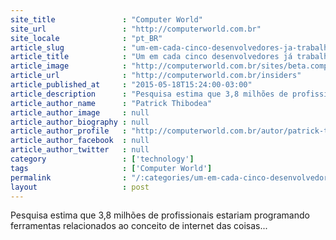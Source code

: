 ```yaml
---
site_title               : "Computer World"
site_url                 : "http://computerworld.com.br"
site_locale              : "pt_BR"
article_slug             : "um-em-cada-cinco-desenvolvedores-ja-trabalha-em-projetos-de-iot"
article_title            : "Um em cada cinco desenvolvedores já trabalha em projetos de IoT"
article_image            : "http://computerworld.com.br/sites/beta.computerworld.com.br/files/news_articles/internet_das_coisas_conectado_iot.jpg"
article_url              : "http://computerworld.com.br/insiders"
article_published_at     : "2015-05-18T15:24:00-03:00"
article_description      : "Pesquisa estima que 3,8 milhões de profissionais estariam programando ferramentas relacionados ao conceito de internet das coisas..."
article_author_name      : "Patrick Thibodea"
article_author_image     : null
article_author_biography : null
article_author_profile   : "http://computerworld.com.br/autor/patrick-thibodeau"
article_author_facebook  : null
article_author_twitter   : null
category                 : ['technology']
tags                     : ['Computer World']
permalink                : "/:categories/um-em-cada-cinco-desenvolvedores-ja-trabalha-em-projetos-de-iot/"
layout                   : post
---
```


Pesquisa estima que 3,8 milhões de profissionais estariam programando ferramentas relacionados ao conceito de internet das coisas...
